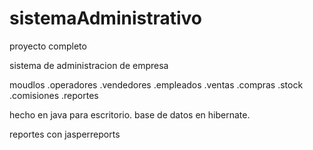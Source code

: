 # sistemaAdministrativo
proyecto completo 

sistema de administracion de empresa

moudlos
.operadores
.vendedores
.empleados
.ventas
.compras
.stock
.comisiones
.reportes

hecho en java para escritorio.  base de datos en hibernate.

reportes con jasperreports

